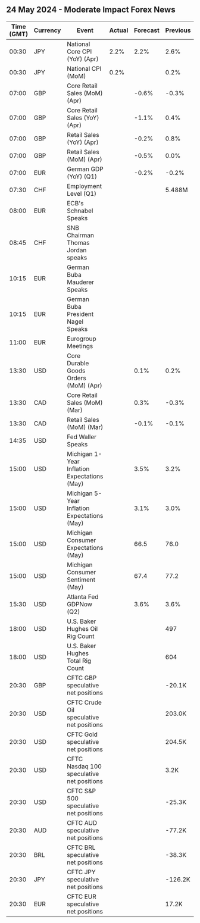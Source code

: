 ## 24 May 2024 - Moderate Impact Forex News

| Time (GMT) | Currency | Event | Actual | Forecast | Previous |
|------|----------|-------|--------|----------|----------|
| 00:30 | JPY | National Core CPI (YoY) (Apr) | 2.2% | 2.2% | 2.6% |
| 00:30 | JPY | National CPI (MoM) | 0.2% |  | 0.2% |
| 07:00 | GBP | Core Retail Sales (MoM) (Apr) |  | -0.6% | -0.3% |
| 07:00 | GBP | Core Retail Sales (YoY) (Apr) |  | -1.1% | 0.4% |
| 07:00 | GBP | Retail Sales (YoY) (Apr) |  | -0.2% | 0.8% |
| 07:00 | GBP | Retail Sales (MoM) (Apr) |  | -0.5% | 0.0% |
| 07:00 | EUR | German GDP (YoY) (Q1) |  | -0.2% | -0.2% |
| 07:30 | CHF | Employment Level (Q1) |  |  | 5.488M |
| 08:00 | EUR | ECB's Schnabel Speaks |  |  |  |
| 08:45 | CHF | SNB Chairman Thomas Jordan speaks |  |  |  |
| 10:15 | EUR | German Buba Mauderer Speaks |  |  |  |
| 10:15 | EUR | German Buba President Nagel Speaks |  |  |  |
| 11:00 | EUR | Eurogroup Meetings |  |  |  |
| 13:30 | USD | Core Durable Goods Orders (MoM) (Apr) |  | 0.1% | 0.2% |
| 13:30 | CAD | Core Retail Sales (MoM) (Mar) |  | 0.3% | -0.3% |
| 13:30 | CAD | Retail Sales (MoM) (Mar) |  | -0.1% | -0.1% |
| 14:35 | USD | Fed Waller Speaks |  |  |  |
| 15:00 | USD | Michigan 1-Year Inflation Expectations (May) |  | 3.5% | 3.2% |
| 15:00 | USD | Michigan 5-Year Inflation Expectations (May) |  | 3.1% | 3.0% |
| 15:00 | USD | Michigan Consumer Expectations (May) |  | 66.5 | 76.0 |
| 15:00 | USD | Michigan Consumer Sentiment (May) |  | 67.4 | 77.2 |
| 15:30 | USD | Atlanta Fed GDPNow (Q2) |  | 3.6% | 3.6% |
| 18:00 | USD | U.S. Baker Hughes Oil Rig Count |  |  | 497 |
| 18:00 | USD | U.S. Baker Hughes Total Rig Count |  |  | 604 |
| 20:30 | GBP | CFTC GBP speculative net positions |  |  | -20.1K |
| 20:30 | USD | CFTC Crude Oil speculative net positions |  |  | 203.0K |
| 20:30 | USD | CFTC Gold speculative net positions |  |  | 204.5K |
| 20:30 | USD | CFTC Nasdaq 100 speculative net positions |  |  | 3.2K |
| 20:30 | USD | CFTC S&P 500 speculative net positions |  |  | -25.3K |
| 20:30 | AUD | CFTC AUD speculative net positions |  |  | -77.2K |
| 20:30 | BRL | CFTC BRL speculative net positions |  |  | -38.3K |
| 20:30 | JPY | CFTC JPY speculative net positions |  |  | -126.2K |
| 20:30 | EUR | CFTC EUR speculative net positions |  |  | 17.2K |
